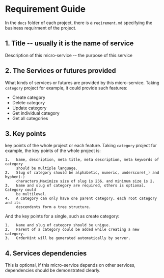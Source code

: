 # Requirement Guide

In the `docs` folder of each project, there is a `reqirement.md` specifying the
business requirment of the project.

## 1. Title -- usually it is the name of service
Description of this micro-service -- the purpose of this service

## 2. The Services or futures provided
What kinds of services or futures are provided by this micro-service. Taking
`category` project for example, it could provide such features:

+ Create category
+ Delete category
+ Update category
+ Get individual category
+ Get all categories

## 3. Key points
key points of the whole project or each feature.
Taking `category` project for example, the key points of the whole project is:

```
1.   Name, description, meta title, meta description, meta keywords of category
     should be multiple language.
2.   Slug of category should be alphabetic, numeric, underscore(_) and hyphen(-)
     characters.Maximize size of slug is 256, and minimum size is 2.
3.   Name and slug of category are required, others is optional. Category could
	 be multilevel.
4.   A category can only have one parent category. each root category and its
	 descendents form a tree structure. 
```

And the key points for a single, such as create category:

```
1.   Name and slug of category should be unique.
2.   Parent of a category could be added while creating a new category.
3.   OrderHint will be generated automatically by server.
```

## 4. Services dependencies
This is optional, if this micro-service depends on other services, dependencies
should be demonstrated clearly. 



